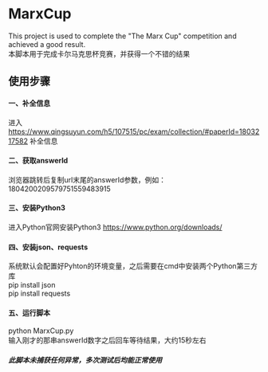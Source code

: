 # MarxCup
This project is used to complete the "The Marx Cup" competition and achieved a good result.<br/>
本脚本用于完成卡尔马克思杯竞赛，并获得一个不错的结果

## 使用步骤
#### 一、补全信息
进入 https://www.qingsuyun.com/h5/107515/pc/exam/collection/#paperId=1803217582 补全信息

#### 二、获取answerId
浏览器跳转后复制url末尾的answerId参数，例如：1804200209579751559483915

#### 三、安装Python3
进入Python官网安装Python3 https://www.python.org/downloads/

#### 四、安装json、requests
系统默认会配置好Pyhton的环境变量，之后需要在cmd中安装两个Python第三方库<br/>
pip install json<br/>
pip install requests

#### 五、运行脚本
python MarxCup.py<br/>
输入刚才的那串answerId数字之后回车等待结果，大约15秒左右

##### 此脚本未捕获任何异常，多次测试后均能正常使用
